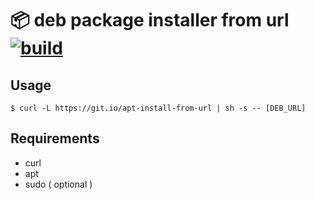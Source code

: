 # :package: deb package installer from url [![build](https://github.com/k1LoW/dpkg-i-from-url/actions/workflows/ci.yml/badge.svg)](https://github.com/k1LoW/dpkg-i-from-url/actions)

## Usage

``` console
$ curl -L https://git.io/apt-install-from-url | sh -s -- [DEB_URL]
```

## Requirements

- curl
- apt
- sudo ( optional )
